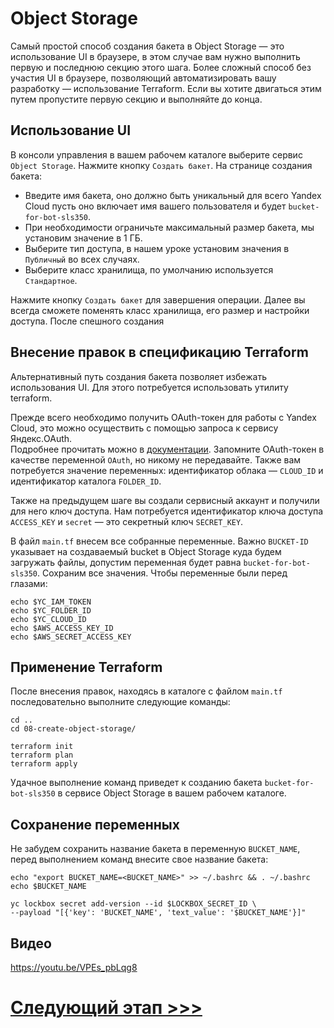 # Object Storage
Самый простой способ создания бакета в Object Storage — это использование UI в браузере, 
в этом случае вам нужно выполнить первую и последнюю секцию этого шага. 
Более сложный способ без участия UI в браузере, 
позволяющий автоматизировать вашу разработку — использование Terraform. 
Если вы хотите двигаться этим путем пропустите первую секцию и выполняйте до конца.

## Использование UI

В консоли управления в вашем рабочем каталоге выберите сервис `Object Storage`. Нажмите кнопку `Создать бакет`.
На странице создания бакета:
* Введите имя бакета, оно должно быть уникальный для всего Yandex Cloud пусть оно включает имя вашего пользователя и будет `bucket-for-bot-sls350`.
* При необходимости ограничьте максимальный размер бакета, мы установим значение в 1 ГБ.
* Выберите тип доступа, в нашем уроке установим значения в  `Публичный` во всех случаях.
* Выберите класс хранилища, по умолчанию используется `Стандартное`.

Нажмите кнопку `Создать бакет` для завершения операции. 
Далее вы всегда сможете поменять класс хранилища, его размер и настройки доступа.
После спешного создания 

## Внесение правок в спецификацию Terraform

Альтернативный путь создания бакета позволяет избежать использования UI. Для этого потребуется использовать утилиту terraform.

Прежде всего необходимо получить OAuth-токен для работы с Yandex Cloud, 
это можно осуществить с помощью запроса к сервису Яндекс.OAuth.  
Подробнее прочитать можно в [документации](https://cloud.yandex.ru/docs/iam/concepts/authorization/oauth-token).
Запомните OAuth-токен в качестве переменной `OAuth`, но никому не передавайте. 
Также вам потребуется значение переменных: 
идентификатор облака — `CLOUD_ID` и идентификатор каталога `FOLDER_ID`.

Также на предыдущем шаге вы создали сервисный аккаунт и получили для него ключ доступа.
Нам потребуется идентификатор ключа доступа `ACCESS_KEY` и `secret` — это секретный ключ `SECRET_KEY`.

В файл `main.tf` внесем все собранные переменные. 
Важно `BUCKET-ID` указывает на создаваемый bucket в Object Storage куда будем загружать файлы, 
допустим переменная будет равна `bucket-for-bot-sls350`. 
Сохраним все значения. Чтобы переменные были перед глазами:

    echo $YC_IAM_TOKEN
    echo $YC_FOLDER_ID
    echo $YC_CLOUD_ID
    echo $AWS_ACCESS_KEY_ID
    echo $AWS_SECRET_ACCESS_KEY

## Применение Terraform

После внесения правок, находясь в каталоге с файлом  `main.tf` 
последовательно выполните следующие команды:

    cd ..
    cd 08-create-object-storage/

    terraform init
    terraform plan
    terraform apply

Удачное выполнение команд приведет к созданию бакета `bucket-for-bot-sls350` 
в сервисе Object Storage в вашем рабочем каталоге. 

## Сохранение переменных

Не забудем сохранить название бакета в переменную `BUCKET_NAME`, 
перед выполнением команд внесите свое название бакета:

    echo "export BUCKET_NAME=<BUCKET_NAME>" >> ~/.bashrc && . ~/.bashrc
    echo $BUCKET_NAME

    yc lockbox secret add-version --id $LOCKBOX_SECRET_ID \
    --payload "[{'key': 'BUCKET_NAME', 'text_value': '$BUCKET_NAME'}]"

## Видео

https://youtu.be/VPEs_pbLqg8

# [Следующий этап >>>](../09-function-for-bucket/README.md)
